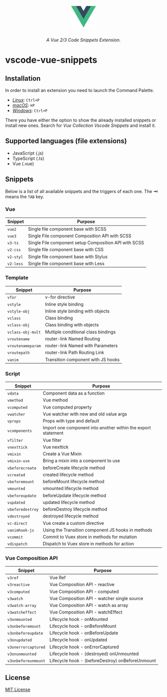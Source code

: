 <h1 align="center">
  <img src="./res/logo.png" width="80"/>
</h1>

<p align="center">
<i>A Vue 2/3 Code Snippets Extension.</i>
</p>

# vscode-vue-snippets

## Installation

In order to install an extension you need to launch the Command Palette.

- [_Linux_](https://code.visualstudio.com/shortcuts/keyboard-shortcuts-linux.pdf): `Ctrl+P`
- [_macOS_](https://code.visualstudio.com/shortcuts/keyboard-shortcuts-macos.pdf): `⌘P`
- [_Windows_](https://code.visualstudio.com/shortcuts/keyboard-shortcuts-windows.pdf): `Ctrl+P`

There you have either the option to show the already installed snippets or install new ones. Search for _Vue Collection Vscode Snippets_ and install it.

## Supported languages (file extensions)

- JavaScript (.js)
- TypeScript (.ts)
- Vue (.vue)

## Snippets

Below is a list of all available snippets and the triggers of each one. The **⇥** means the `TAB` key.

### Vue

| Snippet   | Purpose                                               |
| --------- | ----------------------------------------------------- |
| `vue2`    | Single file component base with SCSS                  |
| `vue3`    | Single File component Composition API with SCSS       |
| `v3-ts`   | Single File component setup Composition API with SCSS |
| `v2-css`  | Single file component base with CSS                   |
| `v2-styl` | Single file component base with Stylus                |
| `v2-less` | Single file component base with Less                  |

### Template

| Snippet           | Purpose                             |
| ----------------- | ----------------------------------- |
| `vfor`            | v-for directive                     |
| `vstyle`          | Inline style binding                |
| `vstyle-obj`      | Inline style binding with objects   |
| `vclass`          | Class binding                       |
| `vclass-obj`      | Class binding with objects          |
| `vclass-obj-mult` | Multiple conditional class bindings |
| `vroutename`      | router-link Named Routing           |
| `vroutenameparam` | router-link Named with Parameters   |
| `vroutepath`      | router-link Path Routing Link       |
| `vanim`           | Transition component with JS hooks  |

### Script

| Snippet          | Purpose                                                       |
| ---------------- | ------------------------------------------------------------- |
| `vdata`          | Component data as a function                                  |
| `vmethod`        | Vue method                                                    |
| `vcomputed`      | Vue computed property                                         |
| `vwatcher`       | Vue watcher with new and old value args                       |
| `vprops`         | Props with type and default                                   |
| `vcomponents`    | Import one component into another within the export statement |
| `vfilter`        | Vue filter                                                    |
| `vnexttick`      | Vue nexttick                                                  |
| `vmixin`         | Create a Vue Mixin                                            |
| `vmixin-use`     | Bring a mixin into a component to use                         |
| `vbeforecreate`  | beforeCreate lifecycle method                                 |
| `vcreated`       | created lifecycle method                                      |
| `vbeforemount`   | beforeMount lifecycle method                                  |
| `vmounted`       | vmounted lifecycle method                                     |
| `vbeforeupdate`  | beforeUpdate lifecycle method                                 |
| `vupdated`       | updated lifecycle method                                      |
| `vbeforedestroy` | beforeDestroy lifecycle method                                |
| `vdestroyed`     | destroyed lifecycle method                                    |
| `vc-direct`      | Vue create a custom directive                                 |
| `vanimhook-js`   | Using the Transition component JS hooks in methods            |
| `vcommit`        | Commit to Vuex store in methods for mutation                  |
| `vdispatch`      | Dispatch to Vuex store in methods for action                  |

### Vue Composition API

| Snippet             | Purpose                                          |
| ------------------- | ------------------------------------------------ |
| `v3ref`             | Vue Ref                                          |
| `v3reactive`        | Vue Composition API - reactive                   |
| `v3computed`        | Vue Composition API - computed                   |
| `v3watch`           | Vue Composition API - watcher single source      |
| `v3watch-array`     | Vue Composition API - watch as array             |
| `v3watcheffect`     | Vue Composition API - watchEffect                |
| `v3onmounted`       | Lifecycle hook - onMounted                       |
| `v3onbeforemount`   | Lifecycle hook - onBeforeMount                   |
| `v3onbeforeupdate`  | Lifecycle hook - onBeforeUpdate                  |
| `v3onupdated`       | Lifecycle hook - onUpdated                       |
| `v3onerrorcaptured` | Lifecycle hook - onErrorCaptured                 |
| `v3onunmounted`     | Lifecycle hook - (destroyed) onUnmounted         |
| `v3onbeforeunmount` | Lifecycle hook - (beforeDestroy) onBeforeUnmount |

## License

[MIT License](https://github.com/sankeyangshu/vscode-vue-snippets/blob/main/LICENSE)
